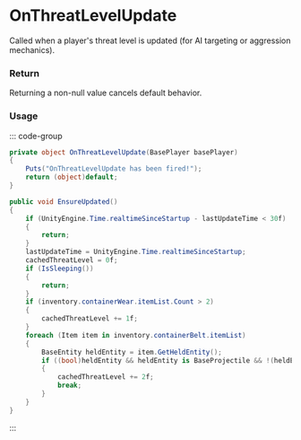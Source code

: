 # OnThreatLevelUpdate
<Badge type="info" text="Player"/><Badge type="danger" text="Carbon Compatible"/><Badge type="warning" text="Oxide Compatible"/>
Called when a player's threat level is updated (for AI targeting or aggression mechanics).

### Return
Returning a non-null value cancels default behavior.

### Usage
::: code-group
```csharp [Example]
private object OnThreatLevelUpdate(BasePlayer basePlayer)
{
	Puts("OnThreatLevelUpdate has been fired!");
	return (object)default;
}
```
```csharp [Source — Assembly-CSharp @ BasePlayer]
public void EnsureUpdated()
{
	if (UnityEngine.Time.realtimeSinceStartup - lastUpdateTime < 30f)
	{
		return;
	}
	lastUpdateTime = UnityEngine.Time.realtimeSinceStartup;
	cachedThreatLevel = 0f;
	if (IsSleeping())
	{
		return;
	}
	if (inventory.containerWear.itemList.Count > 2)
	{
		cachedThreatLevel += 1f;
	}
	foreach (Item item in inventory.containerBelt.itemList)
	{
		BaseEntity heldEntity = item.GetHeldEntity();
		if ((bool)heldEntity && heldEntity is BaseProjectile && !(heldEntity is BowWeapon))
		{
			cachedThreatLevel += 2f;
			break;
		}
	}
}

```
:::

